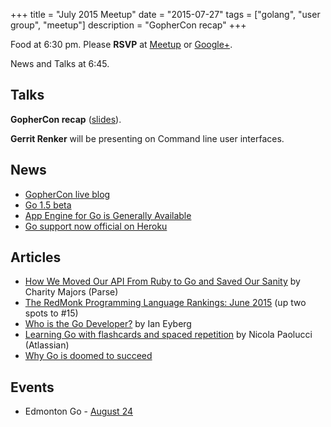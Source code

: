 +++
title = "July 2015 Meetup"
date = "2015-07-27"
tags = ["golang", "user group", "meetup"]
description = "GopherCon recap"
+++

Food at 6:30 pm. Please **RSVP** at [Meetup](http://www.meetup.com/startupedmonton/events/223296425/) or [Google+](https://plus.google.com/u/0/events/cdjv1ghv7mube3lerp5j4nuhtmo?authkey=CLWp67i4sb-m6wE).

News and Talks at 6:45.

## Talks

**GopherCon recap** ([slides](https://speakerdeck.com/nathany/gophercon-recap)).

**Gerrit Renker** will be presenting on Command line user interfaces.

## News

* [GopherCon live blog](https://sourcegraph.com/blog/live/gophercon2015/)
* [Go 1.5 beta](http://beta.golang.org/doc/go1.5)
* [App Engine for Go is Generally Available](http://googlecloudplatform.blogspot.ca/2015/07/App-Engine-for-Go-is-Generally-Available.html)
* [Go support now official on Heroku](https://blog.heroku.com/archives/2015/7/7/go_support_now_official_on_heroku)

## Articles

* [How We Moved Our API From Ruby to Go and Saved Our Sanity](http://blog.parse.com/learn/how-we-moved-our-api-from-ruby-to-go-and-saved-our-sanity/) by Charity Majors (Parse)
* [The RedMonk Programming Language Rankings: June 2015](http://redmonk.com/sogrady/2015/07/01/language-rankings-6-15/) (up two spots to #15)
* [Who is the Go Developer?](http://thenewstack.io/who-is-the-go-developer/) by Ian Eyberg
* [Learning Go with flashcards and spaced repetition](https://developer.atlassian.com/blog/2015/06/golang-flashcards-and-spaced-repetition/) by Nicola Paolucci (Atlassian)
* [Why Go is doomed to succeed](https://texlution.com/post/why-go-is-doomed-to-succeed/)

## Events

* Edmonton Go - [August 24](http://www.meetup.com/startupedmonton/events/qfwsfhytlbgc/)
